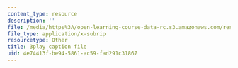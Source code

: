 ```yaml
---
content_type: resource
description: ''
file: /media/https%3A/open-learning-course-data-rc.s3.amazonaws.com/res-6-012-introduction-to-probability-spring-2018/4e74413fbe945861ac59fad291c31867_CdrVM6MGnGo.vtt
file_type: application/x-subrip
resourcetype: Other
title: 3play caption file
uid: 4e74413f-be94-5861-ac59-fad291c31867
---
```

